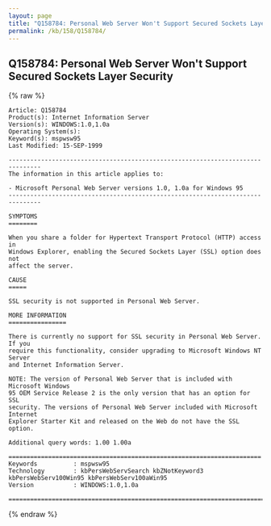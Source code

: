 ```yaml
---
layout: page
title: "Q158784: Personal Web Server Won't Support Secured Sockets Layer Security"
permalink: /kb/158/Q158784/
---
```


## Q158784: Personal Web Server Won't Support Secured Sockets Layer Security

{% raw %}

	Article: Q158784
	Product(s): Internet Information Server
	Version(s): WINDOWS:1.0,1.0a
	Operating System(s): 
	Keyword(s): mspwsw95
	Last Modified: 15-SEP-1999
	
	-------------------------------------------------------------------------------
	The information in this article applies to:
	
	- Microsoft Personal Web Server versions 1.0, 1.0a for Windows 95 
	-------------------------------------------------------------------------------
	
	SYMPTOMS
	========
	
	When you share a folder for Hypertext Transport Protocol (HTTP) access in
	Windows Explorer, enabling the Secured Sockets Layer (SSL) option does not
	affect the server.
	
	CAUSE
	=====
	
	SSL security is not supported in Personal Web Server.
	
	MORE INFORMATION
	================
	
	There is currently no support for SSL security in Personal Web Server. If you
	require this functionality, consider upgrading to Microsoft Windows NT Server
	and Internet Information Server.
	
	NOTE: The version of Personal Web Server that is included with Microsoft Windows
	95 OEM Service Release 2 is the only version that has an option for SSL
	security. The versions of Personal Web Server included with Microsoft Internet
	Explorer Starter Kit and released on the Web do not have the SSL option.
	
	Additional query words: 1.00 1.00a
	
	======================================================================
	Keywords          : mspwsw95 
	Technology        : kbPersWebServSearch kbZNotKeyword3 kbPersWebServ100Win95 kbPersWebServ100aWin95
	Version           : WINDOWS:1.0,1.0a
	
	=============================================================================
	

{% endraw %}
